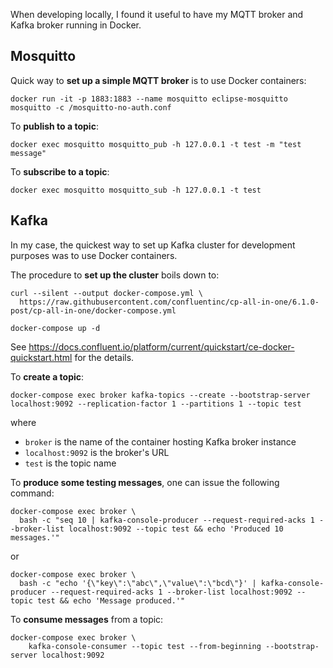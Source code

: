 When developing locally, I found it useful to have my MQTT broker and Kafka broker running in Docker.


## Mosquitto 
Quick way to **set up a simple MQTT broker** is to use Docker containers:
```shell
docker run -it -p 1883:1883 --name mosquitto eclipse-mosquitto mosquitto -c /mosquitto-no-auth.conf
```


To **publish to a topic**:

```shell
docker exec mosquitto mosquitto_pub -h 127.0.0.1 -t test -m "test message"
```

To **subscribe to a topic**:
```shell
docker exec mosquitto mosquitto_sub -h 127.0.0.1 -t test
```

## Kafka

In my case, the quickest way to set up Kafka cluster for development purposes was to use Docker containers.

The procedure to **set up the cluster** boils down to:

```
curl --silent --output docker-compose.yml \
  https://raw.githubusercontent.com/confluentinc/cp-all-in-one/6.1.0-post/cp-all-in-one/docker-compose.yml

docker-compose up -d
```

See https://docs.confluent.io/platform/current/quickstart/ce-docker-quickstart.html for the details.

To **create a topic**:

```
docker-compose exec broker kafka-topics --create --bootstrap-server localhost:9092 --replication-factor 1 --partitions 1 --topic test
```

where

* `broker` is the name of the container hosting Kafka broker instance
* `localhost:9092` is the broker's URL
* `test` is the topic name

To **produce some testing messages**, one can issue the following command:

```
docker-compose exec broker \
  bash -c "seq 10 | kafka-console-producer --request-required-acks 1 --broker-list localhost:9092 --topic test && echo 'Produced 10 messages.'"
```
or
```
docker-compose exec broker \
  bash -c "echo '{\"key\":\"abc\",\"value\":\"bcd\"}' | kafka-console-producer --request-required-acks 1 --broker-list localhost:9092 --topic test && echo 'Message produced.'"
```

To **consume messages** from a topic:
```shell
docker-compose exec broker \
    kafka-console-consumer --topic test --from-beginning --bootstrap-server localhost:9092
```